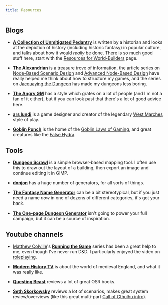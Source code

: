 ```yaml
---
title: Resources
---
```


## Blogs

- **[A Collection of Unmitigated Pedantry][]** is written by a
  historian and looks at the depiction of history (including historic
  fantasy) in popular culture, and talks about how it would *really*
  be done.  There is so much good stuff here, start with the
  [Resources for World-Builders][acup-res] page.

- **[The Alexandrian][]** is a treasure trove of information, the
  article series on [Node-Based Scenario Design][a-nodes-1] and
  [Advanced Node-Based Design][a-nodes-2] have really helped me think
  about how to structure my games, and the series on [Jacquaying the
  Dungeon][a-jaq] has made my dungeons less boring.

- **[The Angry GM][]** has a style which grates on a lot of people
  (and I'm not a fan of it either), but if you can look past that
  there's a lot of good advice here.

- **[ars lundi][]** is a game designer and creator of the legendary
  [West Marches][al-wm] style of play.

- **[Goblin Punch][]** is the home of the [Goblin Laws of
  Gaming][gp-glog], and great creatures like the [False
  Hydra][gp-hydra].

[A Collection of Unmitigated Pedantry]: https://acoup.blog/
[acup-res]: https://acoup.blog/resources-for-world-builders/
[The Alexandrian]: https://thealexandrian.net/
[a-nodes-1]: https://thealexandrian.net/wordpress/7949/roleplaying-games/node-based-scenario-design-part-1-the-plotted-approach
[a-nodes-2]: https://thealexandrian.net/wordpress/8171/roleplaying-games/advanced-node-based-design-part-1-moving-between-nodes
[a-jaq]: https://thealexandrian.net/wordpress/13085/roleplaying-games/jaquaying-the-dungeon
[The Angry GM]: https://theangrygm.com/
[ars lundi]: http://arsludi.lamemage.com/
[al-wm]: http://arsludi.lamemage.com/index.php/78/grand-experiments-west-marches/
[Goblin Punch]: http://goblinpunch.blogspot.com/
[gp-glog]: http://goblinpunch.blogspot.com/2016/05/the-glog.html
[gp-hydra]: http://goblinpunch.blogspot.com/2014/09/false-hydra.html

## Tools

- **[Dungeon Scrawl][]** is a simple browser-based mapping tool.  I
  often use this to draw out the layout of a building, then export an
  image and continue editing it in GIMP.

- **[donjon][]** has a huge number of generators, for all sorts of things.

- **[The Fantasy Name Generator][]** can be a bit stereotypical, but
  if you just need a name *now* in one of dozens of different
  categories, it's got your back.

- **[The One-page Dungeon Generator][]** isn't going to power your
  full campaign, but it can be a source of inspiration.

[Dungeon Scrawl]: https://probabletrain.itch.io/dungeon-scrawl
[donjon]: https://donjon.bin.sh/
[The Fantasy Name Generator]: https://www.fantasynamegenerators.com/
[The One-page Dungeon Generator]: https://watabou.itch.io/one-page-dungeon

## Youtube channels

- [Matthew Colville][]'s **[Running the Game][mc-rtg]** series has
  been a great help to me, even though I've never run D&D.  I
  particularly enjoyed the video on [roleplaying][mc-rp].

- **[Modern History TV][]** is about the world of medieval England,
  and what it was really like.

- **[Questing Beast][]** reviews a lot of great OSR books.

- **[Seth Skorkowsky][]** reviews a lot of scenarios, makes great
  system review/overviews (like this great multi-part [Call of Cthulhu
  intro][ss-coc]).

[Matthew Colville]: https://www.youtube.com/channel/UCkVdb9Yr8fc05_VbAVfskCA
[mc-rtg]: https://www.youtube.com/playlist?list=PLlUk42GiU2guNzWBzxn7hs8MaV7ELLCP_
[mc-rp]: https://www.youtube.com/watch?v=7YCVHnItKuY
[Modern History TV]: https://www.youtube.com/channel/UCMjlDOf0UO9wSijFqPE9wBw
[Questing Beast]: https://www.youtube.com/channel/UCvYwePdbWSEwUa-Pk02u3Zw
[Seth Skorkowsky]: https://www.youtube.com/c/SethSkorkowskyAuthor
[ss-coc]: https://www.youtube.com/playlist?list=PL25p5gPY6qKWQgHm7vGbIoeuuLdKtlVBj
